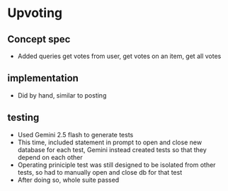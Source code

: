 # Upvoting
## Concept spec
- Added queries get votes from user, get votes on an item, get all votes

## implementation
- Did by hand, similar to posting

## testing
- Used Gemini 2.5 flash to generate tests
- This time, included statement in prompt to open and close new database for each test, Gemini instead created tests so that they depend on each other
- Operating priniciple test was still designed to be isolated from other tests, so had to manually open and close db for that test
- After doing so, whole suite passed
